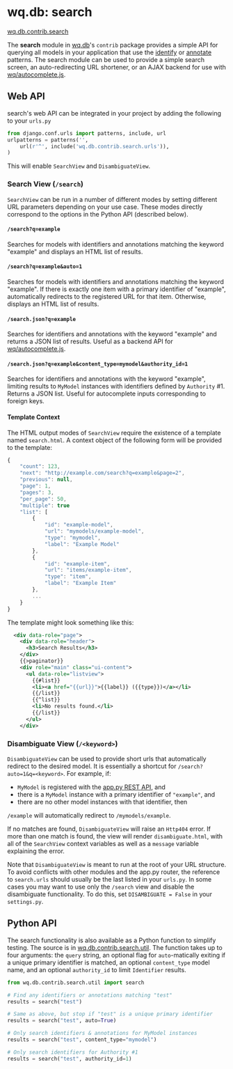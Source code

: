 wq.db: search
=============

[wq.db.contrib.search]

The **search** module in [wq.db]'s `contrib` package provides a simple API for querying all models in your application that use the [identify] or [annotate] patterns.  The search module can be used to provide a simple search screen, an auto-redirecting URL shortener, or an AJAX backend for use with [wq/autocomplete.js].

## Web API
search's web API can be integrated in your project by adding the following to your `urls.py`

```python
from django.conf.urls import patterns, include, url
urlpatterns = patterns('',
    url(r'^', include('wq.db.contrib.search.urls')),
)
```

This will enable `SearchView` and `DisambiguateView`.

### Search View (`/search`)

`SearchView` can be run in a number of different modes by setting different URL parameters depending on your use case.  These modes directly correspond to the options in the Python API (described below).

#### `/search?q=example`

Searches for models with identifiers and annotations matching the keyword "example" and displays an HTML list of results.

#### `/search?q=example&auto=1`

Searches for models with identifiers and annotations matching the keyword "example".  If there is exactly one item with a primary identifier of "example", automatically redirects to the registered URL for that item.  Otherwise, displays an HTML list of results.

#### `/search.json?q=example`

Searches for identifiers and annotations with the keyword "example" and returns a JSON list of results.  Useful as a backend API for [wq/autocomplete.js].

#### `/search.json?q=example&content_type=mymodel&authority_id=1`

Searches for identifiers and annotations with the keyword "example", limiting results to `MyModel` instances with identifiers defined by `Authority` #1.  Returns a JSON list.  Useful for autocomplete inputs corresponding to foreign keys.

#### Template Context

The HTML output modes of `SearchView` require the existence of a template named `search.html`.  A context object of the following form will be provided to the template:

```javascript
{
    "count": 123,
    "next": "http://example.com/search?q=example&page=2",
    "previous": null,
    "page": 1,
    "pages": 3,
    "per_page": 50,
    "multiple": true
    "list": [
        {
            "id": "example-model",
            "url": "mymodels/example-model",
            "type": "mymodel",
            "label": "Example Model"
        },
        {
            "id": "example-item",
            "url": "items/example-item",
            "type": "item",
            "label": "Example Item"
        },
        ...
    }
}
```

The template might look something like this:

```xml
  <div data-role="page">
    <div data-role="header">
      <h3>Search Results</h3>
    </div>
    {{>paginator}}
    <div role="main" class="ui-content">
      <ul data-role="listview">
        {{#list}}
        <li><a href="{{url}}">{{label}} ({{type}})</a></li>
        {{/list}}
        {{^list}}
        <li>No results found.</li>
        {{/list}}
      </ul>
    </div>
```

### Disambiguate View (`/<keyword>`)

`DisambiguateView` can be used to provide short urls that automatically redirect to the desired model.  It is essentially a shortcut for `/search?auto=1&q=<keyword>`.  For example, if:

 * `MyModel` is registered with the [app.py REST API], and
 * there is a `MyModel` instance with a primary identifier of `"example"`, and
 * there are no other model instances with that identifier, then

`/example` will automatically redirect to `/mymodels/example`.

If no matches are found, `DisambiguateView` will raise an `Http404` error.  If more than one match is found, the view will render `disambiguate.html`, with all of the `SearchView` context variables as well as a `message` variable explaining the error.

Note that `DisambiguateView` is meant to run at the root of your URL structure.  To avoid conflicts with other modules and the app.py router, the reference to `search.urls` should usually be the last listed in your `urls.py`.  In some cases you may want to use only the `/search` view and disable the disambiguate functionality.  To do this, set `DISAMBIGUATE = False` in your `settings.py`.

## Python API
The search functionality is also available as a Python function to simplify testing.  The source is in [wq.db.contrib.search.util].  The function takes up to four arguments: the `query` string, an optional flag for `auto`-matically exiting if a unique primary identifier is matched, an optional `content_type` model name, and an optional `authority_id` to limit `Identifier` results.

```python
from wq.db.contrib.search.util import search

# Find any identifiers or annotations matching "test"
results = search("test")

# Same as above, but stop if "test" is a unique primary identifier
results = search("test", auto=True)

# Only search identifiers & annotations for MyModel instances
results = search("test", content_type="mymodel")

# Only search identifiers for Authority #1
results = search("test", authority_id=1)
```

[wq.db.contrib.search]: https://github.com/wq/wq.db/blob/master/contrib/search
[wq.db]: http://wq.io/wq.db
[identify]: http://wq.io/docs/identify
[annotate]: http://wq.io/docs/annotate
[wq/autocomplete.js]: http://wq.io/docs/other-modules
[app.py REST API]: http://wq.io/docs/app.py
[wq.db.contrib.search.util]: https://github.com/wq/wq.db/blob/master/contrib/search/util.py
